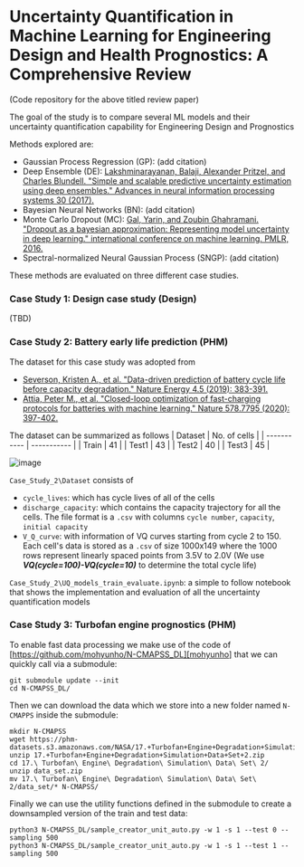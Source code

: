 # Uncertainty Quantification in Machine Learning for Engineering Design and Health Prognostics: A Comprehensive Review
(Code repository for the above titled review paper)

The goal of the study is to compare several ML models and their uncertainty quantification capability for Engineering Design and Prognostics

Methods explored are:
- Gaussian Process Regression (GP): (add citation)
- Deep Ensemble (DE): [Lakshminarayanan, Balaji, Alexander Pritzel, and Charles Blundell. "Simple and scalable predictive uncertainty estimation using deep ensembles." Advances in neural information processing systems 30 (2017).](https://doi.org/10.48550/arXiv.1612.01474)
- Bayesian Neural Networks (BN): (add citation)
- Monte Carlo Dropout (MC): [Gal, Yarin, and Zoubin Ghahramani. "Dropout as a bayesian approximation: Representing model uncertainty in deep learning." international conference on machine learning. PMLR, 2016.](https://doi.org/10.48550/arXiv.1506.02142)
- Spectral-normalized Neural Gaussian Process (SNGP): (add citation)

These methods are evaluated on three different case studies. 

### Case Study 1: Design case study (Design)

(TBD)

### Case Study 2: Battery early life prediction (PHM)
The dataset for this case study was adopted from 
- [Severson, Kristen A., et al. "Data-driven prediction of battery cycle life before capacity degradation." Nature Energy 4.5 (2019): 383-391.](https://doi.org/10.1038/s41560-019-0356-8)
- [Attia, Peter M., et al. "Closed-loop optimization of fast-charging protocols for batteries with machine learning." Nature 578.7795 (2020): 397-402.](https://doi.org/10.1038/s41586-020-1994-5)

The dataset can be summarized as follows
| Dataset     | No. of cells |
| ----------- | ----------- |
| Train       | 41        |
| Test1       | 43        |
| Test2       | 40        |
| Test3       | 45        |

![image](https://user-images.githubusercontent.com/94071944/196048824-a9ad0151-fcb8-4b66-97cb-88b125c6c538.png)

`Case_Study_2\Dataset` consists of
- `cycle_lives`: which has cycle lives of all of the cells
- `discharge_capacity`: which contains the capacity trajectory for all the cells. The file format is a `.csv` with columns `cycle number`, `capacity`, `initial capacity`
- `V_Q_curve`: with information of VQ curves starting from cycle 2 to 150. Each cell's data is stored as a `.csv` of size 1000x149 where the 1000 rows represent linearly spaced points from 3.5V to 2.0V (We use ***VQ(cycle=100)-VQ(cycle=10)*** to determine the total cycle life)

`Case_Study_2\UQ_models_train_evaluate.ipynb`: a simple to follow notebook that shows the implementation and evaluation of all the uncertainty quantification models

### Case Study 3: Turbofan engine prognostics (PHM)
To enable fast data processing we make use of the code of [https://github.com/mohyunho/N-CMAPSS_DL][mohyunho] that we can quickly call via a submodule:
```
git submodule update --init
cd N-CMAPSS_DL/
```

Then we can download the data which we store into a new folder named `N-CMAPPS` inside the submodule:
```
mkdir N-CMAPSS
wget https://phm-datasets.s3.amazonaws.com/NASA/17.+Turbofan+Engine+Degradation+Simulation+Data+Set+2.zip
unzip 17.+Turbofan+Engine+Degradation+Simulation+Data+Set+2.zip
cd 17.\ Turbofan\ Engine\ Degradation\ Simulation\ Data\ Set\ 2/
unzip data_set.zip 
mv 17.\ Turbofan\ Engine\ Degradation\ Simulation\ Data\ Set\ 2/data_set/* N-CMAPSS/
```

Finally we can use the utility functions defined in the submodule to create a downsampled version of the train and test data:
```
python3 N-CMAPSS_DL/sample_creator_unit_auto.py -w 1 -s 1 --test 0 --sampling 500
python3 N-CMAPSS_DL/sample_creator_unit_auto.py -w 1 -s 1 --test 1 --sampling 500
```
